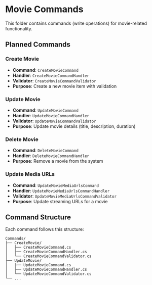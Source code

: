 # Movie Commands

This folder contains commands (write operations) for movie-related functionality.

## Planned Commands

### Create Movie

- **Command**: `CreateMovieCommand`
- **Handler**: `CreateMovieCommandHandler`
- **Validator**: `CreateMovieCommandValidator`
- **Purpose**: Create a new movie item with validation

### Update Movie

- **Command**: `UpdateMovieCommand`
- **Handler**: `UpdateMovieCommandHandler`  
- **Validator**: `UpdateMovieCommandValidator`
- **Purpose**: Update movie details (title, description, duration)

### Delete Movie

- **Command**: `DeleteMovieCommand`
- **Handler**: `DeleteMovieCommandHandler`
- **Purpose**: Remove a movie from the system

### Update Media URLs

- **Command**: `UpdateMovieMediaUrlsCommand`
- **Handler**: `UpdateMovieMediaUrlsCommandHandler`
- **Validator**: `UpdateMovieMediaUrlsCommandValidator`
- **Purpose**: Update streaming URLs for a movie

## Command Structure

Each command follows this structure:

```
Commands/
├── CreateMovie/
│   ├── CreateMovieCommand.cs
│   ├── CreateMovieCommandHandler.cs
│   └── CreateMovieCommandValidator.cs
├── UpdateMovie/
│   ├── UpdateMovieCommand.cs
│   ├── UpdateMovieCommandHandler.cs
│   └── UpdateMovieCommandValidator.cs
└── ...
```
